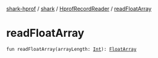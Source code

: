 [shark-hprof](../../index.md) / [shark](../index.md) / [HprofRecordReader](index.md) / [readFloatArray](./read-float-array.md)

# readFloatArray

`fun readFloatArray(arrayLength: `[`Int`](https://kotlinlang.org/api/latest/jvm/stdlib/kotlin/-int/index.html)`): `[`FloatArray`](https://kotlinlang.org/api/latest/jvm/stdlib/kotlin/-float-array/index.html)